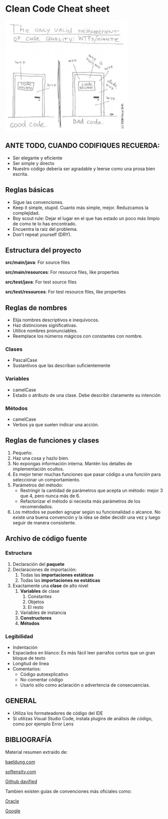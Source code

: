 
# Clean Code Cheat sheet

![Joke](../../../resources/images/ud2/Screenshot_1.webp)

## ANTE TODO, CUANDO CODIFIQUES RECUERDA:
- Ser elegante y eficiente
- Ser simple y directo
- Nuestro código debería ser agradable y leerse como una prosa bien escrita.

## Reglas básicas
- Sigue las convenciones.
- Keep it simple, stupid. Cuanto más simple, mejor. Reduzcamos la complejidad.
- Boy scout rule: Dejar el lugar en el que has estado un poco más limpio de como te lo has encontrado.
- Encuentra la raíz del problema.
- Don’t repeat yourself (DRY).

## Estructura del proyecto
__src/main/java__: For source files

__src/main/resources__: For resource files, like properties

__src/test/java__: For test source files

__src/test/resources__: For test resource files, like properties

## Reglas de nombres
- Elija nombres descriptivos e inequívocos.
- Haz distinciones significativas.
- Utilice nombres pronunciables.
- Reemplace los números mágicos con constantes con nombre.

### Clases
- PascalCase
- Sustantivos que las describan suficientemente
### Variables
- camelCase
- Estado o atributo de una clase. Debe describir claramente su intención
### Métodos
- camelCase
- Verbos ya que suelen indicar una acción.

## Reglas de funciones y clases
1. Pequeño.
2. Haz una cosa y hazlo bien.
3. No expongas información interna. Mantén los detalles de implementación ocultos.
4. Es mejor tener muchas funciones que pasar código a una función para seleccionar un comportamiento.
5. Parámetros del método:
    - Restringir la cantidad de parámetros que acepta un método: mejor 3 que 4, pero nunca más de 6.
    - Refactorizar el método si necesita más parámetros de los recomendados.
6. Los métodos se pueden agrupar según su funcionalidad o alcance. No existe una buena
   convención y la idea se debe decidir una vez y luego seguir de manera consistente.

## Archivo de código fuente
### Estructura
1. Declaración del __paquete__ 
2. Declaraciones de importación:
    1. Todas las __importaciones estáticas__ 
   2. Todas las __importaciones no estáticas__
3. Exactamente una __clase__ de alto nivel
    1. __Variables__ de clase 
       1. Constantes
       2. Objetos
       3. El resto
   2. Variables de instancia 
   3. __Constructores__ 
   4. __Métodos__

### Legibilidad
- Indentación
- Espaciados en blanco: Es más fácil leer parrafos cortos que un gran bloque de texto 
- Longitud de línea
- Comentarios:
    - Código autoexplicativo
    - No comentar código
    - Usarlo sólo como aclaración o advertencia de consecuencias.

## GENERAL
- Utiliza los formateadores de código del IDE
- Si utilizas Visual Studio Code, instala plugins de análisis de código, como por ejemplo Error Lens

## BIBLIOGRAFÍA

Material resumen extraído de:

[baeldung.com](https://www.baeldung.com/java-clean-code)

[softensity.com](https://www.softensity.com/blog/clean-code-cheat-sheet/)

[Github davified](https://github.com/davified/clean-code-ml/blob/master/docs/cheat-sheet.md)

Tambien existen guías de convenciones más oficiales como:

[Oracle](https://www.oracle.com/technetwork/java/codeconventions-150003.pdf)

[Google](https://google.github.io/styleguide/javaguide.html)
